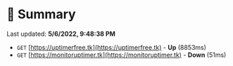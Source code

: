 # 📖 Summary
Last updated: **5/6/2022, 9:48:38 PM**

- `GET` [https://uptimerfree.tk](https://uptimerfree.tk) - **Up** (8853ms)
- `GET` [https://monitoruptimer.tk](https://monitoruptimer.tk) - **Down** (51ms)
